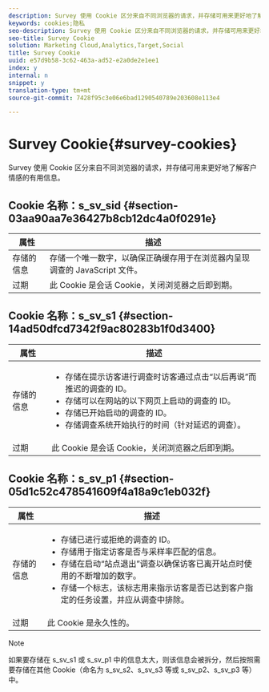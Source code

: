 ```yaml
---
description: Survey 使用 Cookie 区分来自不同浏览器的请求，并存储可用来更好地了解客户情感的有用信息。
keywords: cookies;隐私
seo-description: Survey 使用 Cookie 区分来自不同浏览器的请求，并存储可用来更好地了解客户情感的有用信息。
seo-title: Survey Cookie
solution: Marketing Cloud,Analytics,Target,Social
title: Survey Cookie
uuid: e57d9b58-3c62-463a-ad52-e2a0de2e1ee1
index: y
internal: n
snippet: y
translation-type: tm+mt
source-git-commit: 7428f95c3e06e6bad1290540789e203608e113e4

---
```



# Survey Cookie{#survey-cookies}

Survey 使用 Cookie 区分来自不同浏览器的请求，并存储可用来更好地了解客户情感的有用信息。

## Cookie 名称：s_sv_sid {#section-03aa90aa7e36427b8cb12dc4a0f0291e}

| 属性 | 描述 |
|---|---|
| 存储的信息 | 存储一个唯一数字，以确保正确缓存用于在浏览器内呈现调查的 JavaScript 文件。 |
| 过期 | 此 Cookie 是会话 Cookie，关闭浏览器之后即到期。 |

## Cookie 名称：s_sv_s1 {#section-14ad50dfcd7342f9ac80283b1f0d3400}

<table id="table_6835D64C5D464A049F576621F2BE3FAD"> 
 <thead> 
  <tr> 
   <th colname="col1" class="entry"> 属性 </th> 
   <th colname="col2" class="entry"> 描述 </th> 
  </tr> 
 </thead>
 <tbody> 
  <tr> 
   <td colname="col1"> 存储的信息 </td> 
   <td colname="col2"> <p> 
     <ul id="ul_350369AFBEFF49938026D7D25D012A88"> 
      <li id="li_EA3D03382BFA474B802D1EE2054FABDB">存储在提示访客进行调查时访客通过点击“以后再说”而推迟的调查的 ID。 </li> 
      <li id="li_6111E8D568D64D7CBFB906046134025C"> 存储可以在网站的以下网页上启动的调查的 ID。 </li> 
      <li id="li_A16519F487654435B50577DA08654E70">存储已开始启动的调查的 ID。 </li> 
      <li id="li_8322C91846AB4A65B277C435D61660BF">存储调查系统开始执行的时间（针对延迟的调查）。 </li> 
     </ul> </p> </td> 
  </tr> 
  <tr> 
   <td colname="col1"> 过期 </td> 
   <td colname="col2"> 此 Cookie 是会话 Cookie，关闭浏览器之后即到期。 </td> 
  </tr> 
 </tbody> 
</table>

## Cookie 名称：s_sv_p1 {#section-05d1c52c478541609f4a18a9c1eb032f}

<table id="table_8F6CC83D32D54BEE99884318AD126C98"> 
 <thead> 
  <tr> 
   <th colname="col1" class="entry"> 属性 </th> 
   <th colname="col2" class="entry"> 描述 </th> 
  </tr> 
 </thead>
 <tbody> 
  <tr> 
   <td colname="col1"> 存储的信息 </td> 
   <td colname="col2"> <p> 
     <ul id="ul_A2717AD89DA540468963E9E7FBD382D5"> 
      <li id="li_21B0165911C74BA796111E9C93142B95">存储已进行或拒绝的调查的 ID。 </li> 
      <li id="li_DD966285CAE7438C9E43AFC4E91569F8">存储用于指定访客是否与采样率匹配的信息。 </li> 
      <li id="li_27BD16FE78BC46C3846BFFE4DF65BCB3">存储在启动“站点退出”调查以确保访客已离开站点时使用的不断增加的数字。 </li> 
      <li id="li_0C9FF8939615407BB9A0DB24C7C31CE6">存储一个标志，该标志用来指示访客是否已达到客户指定的任务设置，并应从调查中排除。 </li> 
     </ul> </p> </td> 
  </tr> 
  <tr> 
   <td colname="col1"> 过期 </td> 
   <td colname="col2"> 此 Cookie 是永久性的。 </td> 
  </tr> 
 </tbody> 
</table>

<a id="section_488AFFB899004968A2479B2423E6EEB7"></a>

>[!NOTE]
>
>如果要存储在 s_sv_s1 或 s_sv_p1 中的信息太大，则该信息会被拆分，然后按照需要存储在其他 Cookie（命名为 s_sv_s2、s_sv_s3 等或 s_sv_p2、s_sv_p3 等）中。

